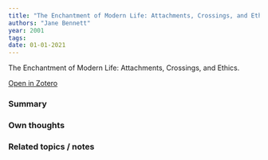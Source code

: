 ```yaml
---
title: "The Enchantment of Modern Life: Attachments, Crossings, and Ethics."
authors: "Jane Bennett"
year: 2001
tags: 
date: 01-01-2021
---
```


The Enchantment of Modern Life: Attachments, Crossings, and Ethics.

[Open in Zotero](zotero://select/items/@bennettEnchantmentModernLife2001)


### Summary

### Own thoughts

### Related topics / notes